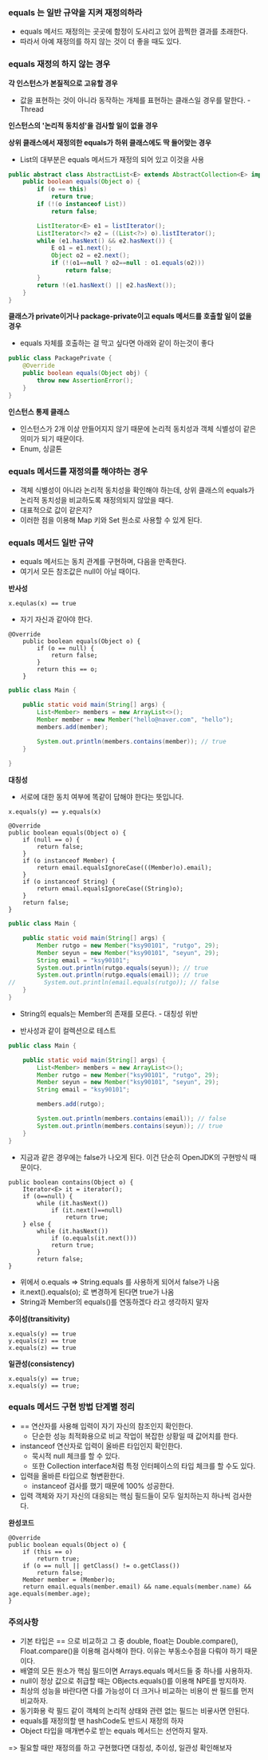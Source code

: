 ### equals 는 일반 규약을 지켜 재정의하라

* equals 메서드 재정의는 곳곳에 함정이 도사리고 있어 끔찍한 결과를 초래한다.
* 따라서 아예 재정의를 하지 않는 것이 더 좋을 때도 있다.

### equals 재정의 하지 않는 경우

**각 인스턴스가 본질적으로 고유할 경우**
* 값을 표현하는 것이 아니라 동작하는 개체를 표현하는 클래스일 경우를 말한다. - Thread

**인스턴스의 '논리적 동치성'을 검사할 일이 없을 경우**

**상위 클래스에서 재정의한 equals가 하위 클래스에도 딱 들어맞는 경우**

* List의 대부분은 equals 메서드가 재정의 되어 있고 이것을 사용
```java
public abstract class AbstractList<E> extends AbstractCollection<E> implements List<E> {
	public boolean equals(Object o) {
        if (o == this)
            return true;
        if (!(o instanceof List))
            return false;

        ListIterator<E> e1 = listIterator();
        ListIterator<?> e2 = ((List<?>) o).listIterator();
        while (e1.hasNext() && e2.hasNext()) {
            E o1 = e1.next();
            Object o2 = e2.next();
            if (!(o1==null ? o2==null : o1.equals(o2)))
                return false;
        }
        return !(e1.hasNext() || e2.hasNext());
    }
}
```

**클래스가 private이거나 package-private이고 equals 메서드를 호출할 일이 없을 경우**

* equals 자체를 호출하는 걸 막고 싶다면 아래와 같이 하는것이 좋다
```java
public class PackagePrivate {
    @Override
    public boolean equals(Object obj) {
        throw new AssertionError();
    }
}
```
**인스턴스 통제 클래스**
* 인스턴스가 2개 이상 만들어지지 않기 때문에 논리적 동치성과 객체 식별성이 같은 의미가 되기 때문이다.
* Enum, 싱글톤

### equals 메서드를 재정의를 해야하는 경우

* 객체 식별성이 아니라 논리적 동치성을 확인해야 하는데, 상위 클래스의 equals가 논리적 동치성을 비교하도록 재정의되지 않았을 때다.
* 대표적으로 값이 같은지?
* 이러한 점을 이용해 Map 키와 Set 원소로 사용할 수 있게 된다.

### equals 메서드 일반 규약

* equals 메서드는 동치 관계를 구현하며, 다음을 만족한다.
* 여기서 모든 참조값은 null이 아닐 때이다.

**반사성**
```
x.equlas(x) == true
```
* 자기 자신과 같아야 한다.
```
@Override
    public boolean equals(Object o) {
        if (o == null) {
            return false;
        }
        return this == o;
    }
```
```java
public class Main {

    public static void main(String[] args) {
        List<Member> members = new ArrayList<>();
        Member member = new Member("hello@naver.com", "hello");
        members.add(member);

        System.out.println(members.contains(member)); // true
    }
    
}
```

**대칭성**
* 서로에 대한 동치 여부에 똑같이 답해야 한다는 뜻입니다.
```
x.equals(y) == y.equals(x)
```
```
@Override
public boolean equals(Object o) {
	if (null == o) {
		return false;
	}
	if (o instanceof Member) {
		return email.equalsIgnoreCase(((Member)o).email);
	}
	if (o instanceof String) {
		return email.equalsIgnoreCase((String)o);
	}
	return false;
}
```
```java
public class Main {

    public static void main(String[] args) {
        Member rutgo = new Member("ksy90101", "rutgo", 29);
        Member seyun = new Member("ksy90101", "seyun", 29);
        String email = "ksy90101";
        System.out.println(rutgo.equals(seyun)); // true
        System.out.println(rutgo.equals(email)); // true
//        System.out.println(email.equals(rutgo)); // false
    }
}
```
* String의 equals는 Member의 존재를 모른다. - 대칭성 위반

* 반사성과 같이 컬렉션으로 테스트
```java
public class Main {

    public static void main(String[] args) {
        List<Member> members = new ArrayList<>();
        Member rutgo = new Member("ksy90101", "rutgo", 29);
        Member seyun = new Member("ksy90101", "seyun", 29);
        String email = "ksy90101";

        members.add(rutgo);

        System.out.println(members.contains(email)); // false
        System.out.println(members.contains(seyun)); // true
    }
}
```
* 지금과 같은 경우에는 false가 나오게 된다. 이건 단순히 OpenJDK의 구현방식 때문이다.
```
public boolean contains(Object o) {
    Iterator<E> it = iterator();
    if (o==null) {
        while (it.hasNext())
            if (it.next()==null)
                return true;
    } else {
        while (it.hasNext())
            if (o.equals(it.next()))
			return true;
		}
		return false;
}
```
* 위에서 o.equals => String.equals 를 사용하게 되어서 false가 나옴
* it.next().equals(o); 로 변경하게 된다면 true가 나옴
* String과 Member의 equals()를 연동하겠다 라고 생각하지 말자

**추이성(transitivity)**
```
x.equals(y) == true
y.equals(z) == true
x.equals(z) == true
```

**일관성(consistency)**
```
x.equals(y) == true;
x.equals(y) == true;
```

### equals 메서드 구현 방법 단계별 정리
* == 연산자를 사용해 입력이 자기 자신의 참조인지 확인한다.
  * 단순한 성능 최적화용으로 비교 작업이 복잡한 상황일 때 값어치를 한다.
* instanceof 연산자로 입력이 올바른 타입인지 확인한다.
  * 묵시적 null 체크를 할 수 있다.
  * 또한 Collection interface처럼 특정 인터페이스의 타입 체크를 할 수도 있다.
* 입력을 올바른 타입으로 형변환한다.
  * instanceof 검사를 했기 때문에 100% 성공한다.
* 입력 객체와 자기 자신의 대응되는 핵심 필드들이 모두 일치하는지 하나씩 검사한다.

**완성코드**
```
@Override
public boolean equals(Object o) {
    if (this == o)
        return true;
    if (o == null || getClass() != o.getClass())
        return false;
    Member member = (Member)o;
    return email.equals(member.email) && name.equals(member.name) && age.equals(member.age);
}
```

### 주의사항
* 기본 타입은 == 으로 비교하고 그 중 double, float는 Double.compare(), Float.compare()을 이용해 검사해야 한다. 이유는 부동소수점을 다뤄야 하기 때문이다.
* 배열의 모든 원소가 핵심 필드이면 Arrays.equals 메서드들 중 하나를 사용하자.
* null이 정상 값으로 취급할 때는 OBjects.equals()를 이용해 NPE를 방지하자.
* 최상의 성능을 바란다면 다를 가능성이 더 크거나 비교하는 비용이 싼 필드를 먼저 비교하자.
* 동기화용 락 필드 같이 객체의 논리적 상태와 관련 없는 필드는 비굫사면 안된다.
* equals를 재정의할 땐 hashCode도 반드시 재정의 하자
* Object 타입을 매개변수로 받는 equals 메서드는 선언하지 말자.

=> 필요할 때만 재정의를 하고 구현했다면 대칭성, 추이성, 일관성 확인해보자